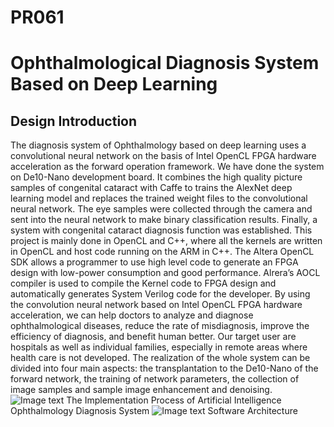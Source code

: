 # PR061
Ophthalmological Diagnosis System  Based on Deep Learning
========
Design Introduction
------
The diagnosis system of Ophthalmology based on deep learning uses a convolutional neural network on the basis of Intel OpenCL FPGA hardware acceleration as the forward operation framework. We have done the system on De10-Nano development board. It combines the high quality picture samples of congenital cataract with Caffe to trains the AlexNet deep learning model and replaces the trained weight files to the convolutional neural network. The eye samples were collected through the camera and sent into the neural network to make binary classification results. Finally, a system with congenital cataract diagnosis function was established.
This project is mainly done in OpenCL and C++, where all the kernels are written in OpenCL and host code running on the ARM in C++. The Altera OpenCL SDK allows a programmer to use high level code to generate an FPGA design with low-power consumption and good performance. Alrera’s AOCL compiler is used to compile the Kernel code to FPGA design and automatically generates System Verilog code for the developer.
By using the convolution neural network based on Intel OpenCL FPGA hardware acceleration, we can help doctors to analyze and diagnose ophthalmological diseases, reduce the rate of misdiagnosis, improve the efficiency of diagnosis, and benefit human better. Our target user are hospitals as well as individual families, especially in remote areas where health care is not developed.
The realization of the whole system can be divided into four main aspects: the transplantation to the De10-Nano of the forward network, the training of network parameters, the collection of image samples and sample image enhancement and denoising.
![Image text](PR061/realize_flow.png)
The Implementation Process of Artificial Intelligence Ophthalmology Diagnosis System
![Image text](PR061/software_architecture.png)
Software Architecture
